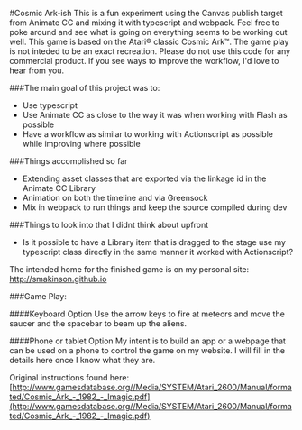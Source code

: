 #Cosmic Ark-ish
This is a fun experiment using the Canvas publish target from Animate CC and mixing it with typescript and webpack. Feel free to poke around and see what is going on everything seems to be working out well. This game is based on the Atari&reg; classic Cosmic Ark&trade;. The game play is not inteded to be an exact recreation. Please do not use this code for any commercial product. If you see ways to improve the workflow, I'd love to hear from you.

###The main goal of this project was to:

* Use typescript 
* Use Animate CC as close to the way it was when working with Flash as possible
* Have a workflow as similar to working with Actionscript as possible while improving where possible

###Things accomplished so far

* Extending asset classes that are exported via the linkage id in the Animate CC Library
* Animation on both the timeline and via Greensock
* Mix in webpack to run things and keep the source compiled during dev

###Things to look into that I didnt think about upfront

* Is it possible to have a Library item that is dragged to the stage use my typescript class directly in the same manner it worked with Actionscript?


The intended home for the finished game is on my personal site: http://smakinson.github.io

###Game Play:

####Keyboard Option
Use the arrow keys to fire at meteors and move the saucer and the spacebar to beam up the aliens.

####Phone or tablet Option
My intent is to build an app or a webpage that can be used on a phone to control the game on my website. I will fill in the details here once I know what they are.

Original instructions found here: [http://www.gamesdatabase.org//Media/SYSTEM/Atari_2600/Manual/formated/Cosmic_Ark_-_1982_-_Imagic.pdf](http://www.gamesdatabase.org//Media/SYSTEM/Atari_2600/Manual/formated/Cosmic_Ark_-_1982_-_Imagic.pdf)